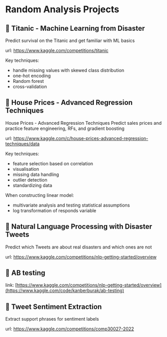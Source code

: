 # Random Analysis Projects

## :blue_heart: Titanic - Machine Learning from Disaster
Predict survival on the Titanic and get familiar with ML basics

url: https://www.kaggle.com/competitions/titanic

Key techniques:
- handle missing values with skewed class distribution
- one-hot encoding
- Random forest
- cross-validation

## :blue_heart: House Prices - Advanced Regression Techniques
House Prices - Advanced Regression Techniques Predict sales prices and practice feature engineering, RFs, and gradient boosting

url: https://www.kaggle.com/c/house-prices-advanced-regression-techniques/data 

Key techniques:
- feature selection based on correlation
- visualisation
- missing data handling
- outlier detection
- standardizing data

When constructing linear model:
- multivariate analysis and testing statistical assumptions
- log transformation of responds variable

## :blue_heart: Natural Language Processing with Disaster Tweets
Predict which Tweets are about real disasters and which ones are not

url: https://www.kaggle.com/competitions/nlp-getting-started/overview


## :blue_heart: AB testing
link: [https://www.kaggle.com/competitions/nlp-getting-started/overview](https://www.kaggle.com/code/kanberburak/ab-testing)

## :green_heart: Tweet Sentiment Extraction
Extract support phrases for sentiment labels

url: https://www.kaggle.com/competitions/comp30027-2022

